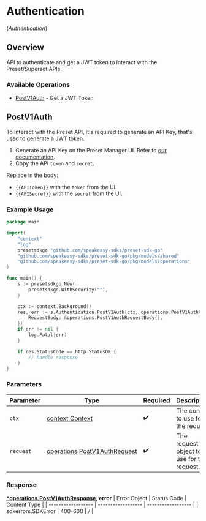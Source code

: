 # Authentication
(*Authentication*)

## Overview

API to authenticate and get a JWT token to interact with the Preset/Superset APIs.

### Available Operations

* [PostV1Auth](#postv1auth) - Get a JWT Token

## PostV1Auth

To interact with the Preset API, it's required to generate an API Key, that's used to generate a JWT token.

1. Generate an API Key on the Preset Manager UI. Refer to [our documentation](https://docs.preset.io/docs/the-preset-api).
2. Copy the API `token` and `secret`.
    

Replace in the body:

- `{{APIToken}}` with the `token` from the UI.
- `{{APISecret}}` with the `secret` from the UI.

### Example Usage

```go
package main

import(
	"context"
	"log"
	presetsdkgo "github.com/speakeasy-sdks/preset-sdk-go"
	"github.com/speakeasy-sdks/preset-sdk-go/pkg/models/shared"
	"github.com/speakeasy-sdks/preset-sdk-go/pkg/models/operations"
)

func main() {
    s := presetsdkgo.New(
        presetsdkgo.WithSecurity(""),
    )

    ctx := context.Background()
    res, err := s.Authentication.PostV1Auth(ctx, operations.PostV1AuthRequest{
        RequestBody: &operations.PostV1AuthRequestBody{},
    })
    if err != nil {
        log.Fatal(err)
    }

    if res.StatusCode == http.StatusOK {
        // handle response
    }
}
```

### Parameters

| Parameter                                                                        | Type                                                                             | Required                                                                         | Description                                                                      |
| -------------------------------------------------------------------------------- | -------------------------------------------------------------------------------- | -------------------------------------------------------------------------------- | -------------------------------------------------------------------------------- |
| `ctx`                                                                            | [context.Context](https://pkg.go.dev/context#Context)                            | :heavy_check_mark:                                                               | The context to use for the request.                                              |
| `request`                                                                        | [operations.PostV1AuthRequest](../../pkg/models/operations/postv1authrequest.md) | :heavy_check_mark:                                                               | The request object to use for the request.                                       |


### Response

**[*operations.PostV1AuthResponse](../../pkg/models/operations/postv1authresponse.md), error**
| Error Object       | Status Code        | Content Type       |
| ------------------ | ------------------ | ------------------ |
| sdkerrors.SDKError | 400-600            | */*                |

